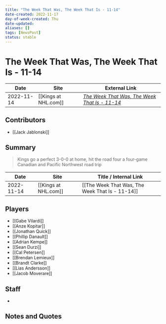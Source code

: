 ```yaml
---
title: "The Week That Was, The Week That Is - 11-14"
date-created: 2022-11-17
day-of-week-created: Thu
date-updated: 
aliases: []
tags: [NewsPost]
status: stable
---
```


# The Week That Was, The Week That Is - 11-14

| Date       | Site                 | External Link                                                                                                                         |
| ---------- | -------------------- | ------------------------------------------------------------------------------------------------------------------------------------- |
| 2022-11-14 | [[Kings at NHL.com]] | [*The Week That Was, The Week That Is - 11-14*](https://www.nhl.com/kings/news/the-week-that-was-the-week-that-is---1114/c-337585560) |

## Contributors
- [[Jack Jablonski]]

## Summary
> Kings go a perfect 3-0-0 at home, hit the road four a four-game Canadian and Pacific Northwest road trip

| Date       | Site                 | Title / Internal Link                           |
| ---------- | -------------------- | ----------------------------------------------- |
| 2022-11-14 | [[Kings at NHL.com]] | [[The Week That Was, The Week That Is - 11-14]] |

## Players
- [[Gabe Vilardi]]
- [[Anze Kopitar]]
- [[Jonathan Quick]]
- [[Phillip Danault]]
- [[Adrian Kempe]]
- [[Sean Durzi]]
- [[Cal Petersen]]
- [[Brendan Lemieux]]
- [[Brandt Clarke]]
- [[Lias Andersson]]
- [[Jacob Moverare]]

## Staff
- 

## Notes and Quotes
> 

